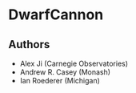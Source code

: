 # DwarfCannon

Authors
-------
 - Alex Ji (Carnegie Observatories)
 - Andrew R. Casey (Monash)
 - Ian Roederer (Michigan)

